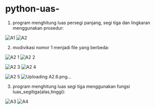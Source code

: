 # python-uas-
1. program menghitung luas persegi panjang, segi tiga dan lingkaran menggunakan prosedur:

![A1](https://user-images.githubusercontent.com/91968610/142486957-bd0084eb-f44c-4f35-b3c6-a58bdca40a2b.png)
![A2](https://user-images.githubusercontent.com/91968610/142486980-a2d6f344-d672-4efa-a9c7-b4614a729d1d.png)

2. modivikasi nomor 1 menjadi file yang berbeda:

![A2 1](https://user-images.githubusercontent.com/91968610/142487108-b9c7492b-c29b-4259-945b-9c7177688b52.png)
![A2 2](https://user-images.githubusercontent.com/91968610/142487128-63bc08bf-19aa-4e68-b6f9-e28d68a333cf.png)

![A2 3](https://user-images.githubusercontent.com/91968610/142487147-dc2c9798-4cec-4d38-ac3f-db531498fbfa.png)
![A2 4](https://user-images.githubusercontent.com/91968610/142487186-28d8ac9d-a55d-4f57-bb6d-6ac157b5b63d.png)

![A2 5](https://user-images.githubusercontent.com/91968610/142487212-65b60c16-1188-4d07-9cb6-85d1d44ee7bd.png)
![Uploading A2.6.png…]()

3. program menghitung luas segi tiga menggunakan fungsi luas_segitiga(alas,tinggi):

![A3](https://user-images.githubusercontent.com/91968610/142487483-7e359580-f038-4ae6-b920-cef782848bb0.png)
![A4](https://user-images.githubusercontent.com/91968610/142487496-a6aad419-6d26-4d21-a491-8778cabf5699.png)

